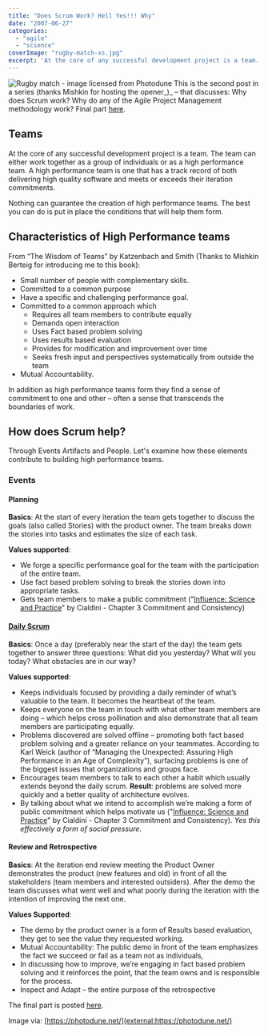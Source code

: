 ```yaml
---
title: "Does Scrum Work? Hell Yes!!! Why"
date: "2007-06-27"
categories: 
  - "agile"
  - "science"
coverImage: "rugby-match-xs.jpg"
excerpt: 'At the core of any successful development project is a team. The team can either work'
---
```


![Rugby match - image licensed from Photodune](src/content/blog/does-scrum-work/images/rugby-match-xs.jpg) This is the second post in a series (thanks Mishkin for hosting the opener_)_ – that discusses: Why does Scrum work? Why do any of the Agile Project Management methodology work? Final part [here](/blog/why-scrum-works).

## Teams

At the core of any successful development project is a team. The team can either work together as a group of individuals or as a high performance team. A high performance team is one that has a track record of both delivering high quality software and meets or exceeds their iteration commitments.

Nothing can guarantee the creation of high performance teams. The best you can do is put in place the conditions that will help them form.

## Characteristics of High Performance teams

From “The Wisdom of Teams” by Katzenbach and Smith (Thanks to Mishkin Berteig for introducing me to this book):

- Small number of people with complementary skills.
- Committed to a common purpose
- Have a specific and challenging performance goal.
- Committed to a common approach which
    - Requires all team members to contribute equally
    - Demands open interaction
    - Uses Fact based problem solving
    - Uses results based evaluation
    - Provides for modification and improvement over time
    - Seeks fresh input and perspectives systematically from outside the team
- Mutual Accountability.

In addition as high performance teams form they find a sense of commitment to one and other – often a sense that transcends the boundaries of work.

## How does Scrum help?

Through Events Artifacts and People. Let's examine how these elements contribute to building high performance teams.

### Events

#### Planning

**Basics**: At the start of every iteration the team gets together to discuss the goals (also called Stories) with the product owner. The team breaks down the stories into tasks and estimates the size of each task.

**Values supported**:

- We forge a specific performance goal for the team with the participation of the entire team.
- Use fact based problem solving to break the stories down into appropriate tasks.
- Gets team members to make a public commitment ("[Influence: Science and Practice](external:https://www.amazon.com/exec/obidos/ASIN/0321011473/notesfromatoo-20)" by Cialdini - Chapter 3 Commitment and Consistency)

#### [Daily Scrum](/blog/daily_scrum_sit)

**Basics**: Once a day (preferably near the start of the day) the team gets together to answer three questions: What did you yesterday? What will you today? What obstacles are in our way?

**Values supported**:

- Keeps individuals focused by providing a daily reminder of what’s valuable to the team. It becomes the heartbeat of the team.
- Keeps everyone on the team in touch with what other team members are doing – which helps cross pollination and also demonstrate that all team members are participating equally.
- Problems discovered are solved offline – promoting both fact based problem solving and a greater reliance on your teammates. According to Karl Weick (author of “Managing the Unexpected: Assuring High Performance in an Age of Complexity”), surfacing problems is one of the biggest issues that organizations and groups face.
- Encourages team members to talk to each other a habit which usually extends beyond the daily scrum. **Result**: problems are solved more quickly and a better quality of architecture evolves.
- By talking about what we intend to accomplish we’re making a form of public commitment which helps motivate us ("[Influence: Science and Practice](external:https://www.amazon.com/exec/obidos/ASIN/0321011473/notesfromatoo-20)" by Cialdini - Chapter 3 Commitment and Consistency). _Yes this effectively a form of social pressure_.

#### Review and Retrospective

**Basics**: At the iteration end review meeting the Product Owner demonstrates the product (new features and old) in front of all the stakeholders (team members and interested outsiders). After the demo the team discusses what went well and what poorly during the iteration with the intention of improving the next one.

**Values Supported**:

- The demo by the product owner is a form of Results based evaluation, they get to see the value they requested working.
- Mutual Accountability: The public demo in front of the team emphasizes the fact we succeed or fail as a team not as individuals,
- In discussing how to improve, we’re engaging in fact based problem solving and it reinforces the point, that the team owns and is responsible for the process.
- Inspect and Adapt – the entire purpose of the retrospective

The final part is posted [here](/blog/why-scrum-works).

Image via: [https://photodune.net/](external:https://photodune.net/)
